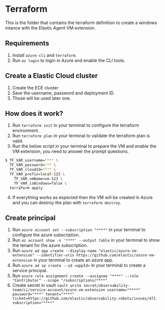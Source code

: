 # Terraform

This is the folder that contains the terraform definition to create a windows intance with the Elastic Agent VM extension.

## Requirements

1. Install `azure-cli` and `terraform`.
2. Run `az login` to login in Azure and enable the CLI tools.

## Create a Elastic Cloud cluster

1. Create the ECE cluster
1. Save the username, password and deployment ID.
1. Those will be used later one.

## How does it work?

1. Run `terraform init` in your terminal to configure the terraform environment.
1. Run `terraform plan` in your terminal to validate the terraform plan is valid.
1. Run the below script in your terminal to prepare the VM and enable the VM extension, you need to answer the prompt questions.
```bash
$ TF_VAR_username=**** \
  TF_VAR_password=*** \
  TF_VAR_cloudId=**** \
  TF_VAR_prefix=local-123 \
	TF_VAR_vmName=vm-123 \
	TF_VAR_isWindows=false \
  terraform apply
```
4. If everything works as expected then the VM will be created in Azure and you can destroy the plan with `terraform destroy`.

## Create principal

1. Run `azure account set --subscription "****"` in your terminal to configure the azure subscription.
1. Run `az account show -s '****' --output table` in your terminal to show the tenant for the azure subscription.
1. Run `azure ad app create --display-name "elastic/azure-vm-extension" --identifier-uris https://github.com/elastic/azure-vm-extension` in your terminal to create an azure app.
1. Run `azure ad sp create --id <appId>` in your terminal to create a service principal.
1. Run `azure role assignment create --assignee "****" --role "Contributor" --scope "/subscriptions/****"`
1. Create secret in vault `vault write secret/observability-team/ci/service-account/azure-vm-extension username="****" password="***" tenant="****" ticket=https://github.com/elastic/observability-robots/issues/471 subscription="****"`
